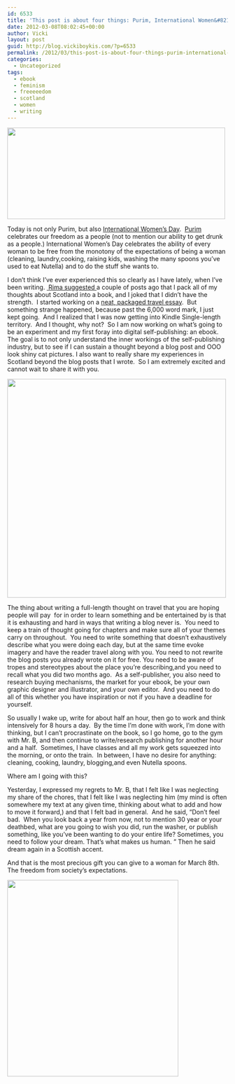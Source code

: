 ```yaml
---
id: 6533
title: 'This post is about four things: Purim, International Women&#8217;s Day, my ebook, and, of course, Braveheart'
date: 2012-03-08T08:02:45+00:00
author: Vicki
layout: post
guid: http://blog.vickiboykis.com/?p=6533
permalink: /2012/03/this-post-is-about-four-things-purim-international-womens-day-my-ebook-and-of-course-braveheart/
categories:
  - Uncategorized
tags:
  - ebook
  - feminism
  - freeeeedom
  - scotland
  - women
  - writing
---
```

[<img class="aligncenter size-full wp-image-6534" title="Screen shot 2012-03-08 at 7.08.35 AM" src="http://blog.vickiboykis.com/wp-content/uploads/2012/03/Screen-shot-2012-03-08-at-7.08.35-AM.png" alt="" width="498" height="209" />](http://blog.vickiboykis.com/wp-content/uploads/2012/03/Screen-shot-2012-03-08-at-7.08.35-AM.png)

Today is not only Purim, but also <a href="http://blog.vickiboykis.com/2011/03/08/happy-international-womens-day-now-buy-our-cute-purses/" target="_blank">International Women&#8217;s Day</a>.  <a href="http://blog.vickiboykis.com/2010/02/25/purim-friday-links/" target="_blank">Purim</a> celebrates our freedom as a people (not to mention our ability to get drunk as a people.) International Women&#8217;s Day celebrates the ability of every woman to be free from the monotony of the expectations of being a woman (cleaning, laundry,cooking, raising kids, washing the many spoons you&#8217;ve used to eat Nutella) and to do the stuff she wants to.

I don&#8217;t think I&#8217;ve ever experienced this so clearly as I have lately, when I&#8217;ve been writing. <a href="http://blog.vickiboykis.com/2012/02/13/this-writers-blocked/" target="_blank"> Rima suggested </a>a couple of posts ago that I pack all of my thoughts about Scotland into a book, and I joked that I didn&#8217;t have the strength.  I started working on a <a href="http://blog.vickiboykis.com/2012/02/16/how-to-write-a-travel-piece/" target="_blank">neat, packaged travel essay</a>.  But something strange happened, because past the 6,000 word mark, I just kept going.  And I realized that I was now getting into Kindle Single-length territory.  And I thought, why not?  So I am now working on what&#8217;s going to be an experiment and my first foray into digital self-publishing: an ebook. The goal is to not only understand the inner workings of the self-publishing industry, but to see if I can sustain a thought beyond a blog post and OOO look shiny cat pictures. I also want to really share my experiences in Scotland beyond the blog posts that I wrote.  So I am extremely excited and cannot wait to share it with you.

[<img class="aligncenter size-full wp-image-6537" title="s_8marta" src="http://blog.vickiboykis.com/wp-content/uploads/2012/03/s_8marta.jpg" alt="" width="500" height="500" />](http://blog.vickiboykis.com/wp-content/uploads/2012/03/s_8marta.jpg)

The thing about writing a full-length thought on travel that you are hoping people will pay  for in order to learn something and be entertained by is that it is exhausting and hard in ways that writing a blog never is.  You need to keep a train of thought going for chapters and make sure all of your themes carry on throughout.  You need to write something that doesn&#8217;t exhaustively describe what you were doing each day, but at the same time evoke imagery and have the reader travel along with you. You need to not rewrite the blog posts you already wrote on it for free. You need to be aware of tropes and stereotypes about the place you&#8217;re describing,and you need to recall what you did two months ago.  As a self-publisher, you also need to research buying mechanisms, the market for your ebook, be your own graphic designer and illustrator, and your own editor.  And you need to do all of this whether you have inspiration or not if you have a deadline for yourself.

So usually I wake up, write for about half an hour, then go to work and think intensively for 8 hours a day.  By the time I&#8217;m done with work, I&#8217;m done with thinking, but I can&#8217;t procrastinate on the book, so I go home, go to the gym with Mr. B, and then continue to write/research publishing for another hour and a half.  Sometimes, I have classes and all my work gets squeezed into the morning, or onto the train.  In between, I have no desire for anything: cleaning, cooking, laundry, blogging,and even Nutella spoons.

Where am I going with this?

Yesterday, I expressed my regrets to Mr. B, that I felt like I was neglecting my share of the chores, that I felt like I was neglecting him (my mind is often somewhere my text at any given time, thinking about what to add and how to move it forward,) and that I felt bad in general.  And he said, &#8220;Don&#8217;t feel bad.  When you look back a year from now, not to mention 30 year or your deathbed, what are you going to wish you did, run the washer, or publish something, like you&#8217;ve been wanting to do your entire life? Sometimes, you need to follow your dream. That&#8217;s what makes us human. &#8221; Then he said dream again in a Scottish accent.

And that is the most precious gift you can give to a woman for March 8th. The freedom from society&#8217;s expectations.

[<img class="aligncenter size-full wp-image-6535" title="Screen shot 2012-03-08 at 7.57.21 AM" src="http://blog.vickiboykis.com/wp-content/uploads/2012/03/Screen-shot-2012-03-08-at-7.57.21-AM.png" alt="" width="391" height="449" />](http://blog.vickiboykis.com/wp-content/uploads/2012/03/Screen-shot-2012-03-08-at-7.57.21-AM.png)

&nbsp;

&nbsp;